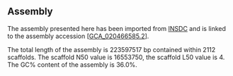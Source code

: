 **Assembly**
--------

The assembly presented here has been imported from [INSDC](http://www.insdc.org) and is linked to the assembly accession [[GCA\_020466585.2](http://www.ebi.ac.uk/ena/data/view/GCA_020466585.2)].

The total length of the assembly is 223597517 bp contained within 2112 scaffolds.
The scaffold N50 value is 16553750, the scaffold L50 value is 4.
The GC% content of the assembly is 36.0%.
